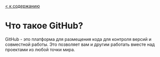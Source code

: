 [< к содержанию](./readme.md)

# Что такое GitHub?

GitHub - это платформа для размещения кода для контроля версий и совместной работы. Это позволяет вам и другим работать вместе над проектами из любой точки мира.